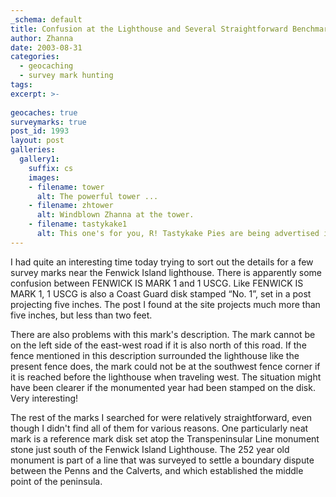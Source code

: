 ```yaml
---
_schema: default
title: Confusion at the Lighthouse and Several Straightforward Benchmark Recoveries
author: Zhanna
date: 2003-08-31
categories:
  - geocaching
  - survey mark hunting
tags:
excerpt: >- 
  
geocaches: true
surveymarks: true
post_id: 1993
layout: post  
galleries:
  gallery1:
    suffix: cs 
    images:
    - filename: tower
      alt: The powerful tower ...   
    - filename: zhtower
      alt: Windblown Zhanna at the tower.   
    - filename: tastykake1
      alt: This one's for you, R! Tastykake Pies are being advertised in a new way! We saw several planes bearing Tastykake advertising banners as we were walking to and from the cache.                                          
---
```


I had quite an interesting time today trying to sort out the details for a few survey marks near the Fenwick Island lighthouse. There is apparently some confusion between FENWICK IS MARK 1 and 1 USCG. Like FENWICK IS MARK 1, 1 USCG is also a Coast Guard disk stamped “No. 1”, set in a post projecting five inches. The post I found at the site projects much more than five inches, but less than two feet. 

There are also problems with this mark's description. The mark cannot be on the left side of the east-west road if it is also north of this road. If the fence mentioned in this description surrounded the lighthouse like the present fence does, the mark could not be at the southwest fence corner if it is reached before the lighthouse when traveling west. The situation might have been clearer if the monumented year had been stamped on the disk. Very interesting!

The rest of the marks I searched for were relatively straightforward, even though I didn't find all of them for various reasons. One particularly neat mark is a reference mark disk set atop the Transpeninsular Line monument stone just south of the Fenwick Island Lighthouse. The 252 year old monument is part of a line that was surveyed to settle a boundary dispute between the Penns and the Calverts, and which established the middle point of the peninsula. 
